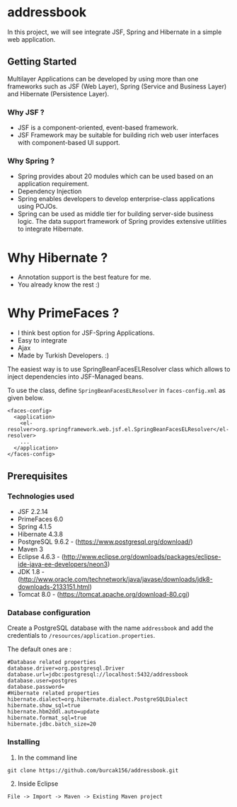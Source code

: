 # addressbook

In this project, we will see integrate JSF, Spring and Hibernate in a simple web application.

## Getting Started

Multilayer Applications can be developed by using more than one frameworks such as JSF (Web Layer), 
Spring (Service and Business Layer) and Hibernate (Persistence Layer). 
### Why JSF ?
* JSF is a component-oriented, event-based framework.
* JSF Framework may be suitable for building rich web user interfaces with component-based UI support.
### Why Spring ?
* Spring provides about 20 modules which can be used based on an application requirement.
* Dependency Injection
* Spring enables developers to develop enterprise-class applications using POJOs.
* Spring can be used as middle tier for building server-side business logic.  The data support framework of Spring provides extensive utilities to integrate Hibernate.
# Why Hibernate ?
* Annotation support is the best feature for me.
* You already know the rest :)
# Why PrimeFaces ?
* I think best option for JSF-Spring Applications.
* Easy to integrate
* Ajax
* Made by Turkish Developers. :)


The easiest way is to use SpringBeanFacesELResolver class which allows to inject dependencies into JSF-Managed beans.

To use the class, define `SpringBeanFacesELResolver` in `faces-config.xml` as given below.
```
<faces-config>
  <application>
    <el-resolver>org.springframework.web.jsf.el.SpringBeanFacesELResolver</el-resolver>
    ...
  </application>
</faces-config>
```

## Prerequisites

### Technologies used
* JSF 2.2.14
* PrimeFaces 6.0
* Spring 4.1.5
* Hibernate 4.3.8
* PostgreSQL 9.6.2 - (https://www.postgresql.org/download/)
* Maven 3
* Eclipse 4.6.3 - (http://www.eclipse.org/downloads/packages/eclipse-ide-java-ee-developers/neon3)
* JDK 1.8 - (http://www.oracle.com/technetwork/java/javase/downloads/jdk8-downloads-2133151.html)
* Tomcat 8.0 - (https://tomcat.apache.org/download-80.cgi)

### Database configuration 

Create a PostgreSQL database with the name `addressbook` and add the credentials to `/resources/application.properties`.  

The default ones are :
```
#Database related properties
database.driver=org.postgresql.Driver
database.url=jdbc:postgresql://localhost:5432/addressbook
database.user=postgres
database.password=
#Hibernate related properties
hibernate.dialect=org.hibernate.dialect.PostgreSQLDialect
hibernate.show_sql=true
hibernate.hbm2ddl.auto=update
hibernate.format_sql=true
hibernate.jdbc.batch_size=20
```

### Installing

1) In the command line
```
git clone https://github.com/burcak156/addressbook.git
```
2) Inside Eclipse
```
File -> Import -> Maven -> Existing Maven project
```
